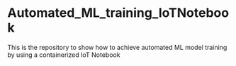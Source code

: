 # Automated_ML_training_IoTNotebook
This is the repository to show how to achieve automated ML model training by using a containerized IoT Notebook
